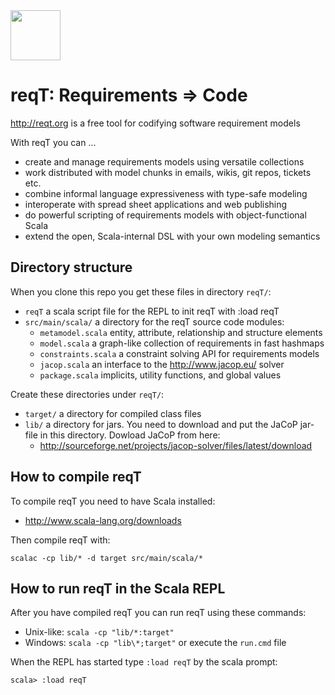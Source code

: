 <img src="http://reqt.org/reqT.jpg" width="80"> 

reqT: Requirements => Code
==========================
http://reqt.org is a free tool for codifying software requirement models

With reqT you can ...
* create and manage requirements models using versatile collections
* work distributed with model chunks in emails, wikis, git repos, tickets etc.
* combine informal language expressiveness with type-safe modeling
* interoperate with spread sheet applications and web publishing
* do powerful scripting of requirements models with object-functional Scala
* extend the open, Scala-internal DSL with your own modeling semantics

Directory structure
-------------------
When you clone this repo you get these files in directory `reqT/`:
* `reqT` a scala script file for the REPL to init reqT with :load reqT
* `src/main/scala/`  a directory for the reqT source code modules:
    * `metamodel.scala` entity, attribute, relationship and structure elements 
    * `model.scala`  a graph-like collection of requirements in fast hashmaps 
    * `constraints.scala`  a constraint solving API for requirements models
    * `jacop.scala`  an interface to the http://www.jacop.eu/ solver
    * `package.scala` implicits, utility functions, and global values  

Create these directories under `reqT/`:
* `target/` a directory for compiled class files
* `lib/` a directory for jars. You need to download and put the JaCoP jar-file in this directory. Dowload JaCoP from here:  
    * http://sourceforge.net/projects/jacop-solver/files/latest/download 

How to compile reqT
-------------------
To compile reqT you need to have Scala installed:
* http://www.scala-lang.org/downloads

Then compile reqT with:

    scalac -cp lib/* -d target src/main/scala/*

How to run reqT in the Scala REPL 
---------------------------------

After you have compiled reqT you can run reqT using these commands:
* Unix-like: `scala -cp "lib/*:target"`
* Windows: `scala -cp "lib\*;target"` or execute the `run.cmd` file

When the REPL has started type `:load reqT` by the scala prompt:

    scala> :load reqT